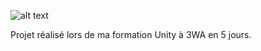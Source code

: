 ![alt text](https://i.gyazo.com/aae1cf19f2820310403e1b32804fb328.png)

Projet réalisé lors de ma formation Unity à 3WA en 5 jours.
